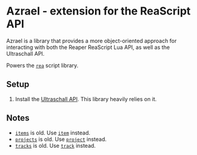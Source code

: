 # Azrael - extension for the ReaScript API

Azrael is a library that provides a more object-oriented approach for interacting with both the Reaper ReaScript Lua API, as well as the Ultraschall API. 

Powers the [`rea`](https://github.com/rewgs/rea) script library.

## Setup
<!-- TODO: Handle this in init.lua -->
1. Install the [Ultraschall API](https://github.com/Ultraschall/ultraschall-lua-api-for-reaper). This library heavily relies on it.

<!-- FIXME:  -->
<!-- `require()`-ing files and library such as LFS in Reaper throws an error: -->
<!-- `error loading module 'lfs' from file '/usr/local/lib/lua/5.4/lfs.so': dlopen(/usr/local/lib/lua/5.4/lfs.so, 0x0006): symbol not found in flat namespace '_luaL_argerror'` -->
<!-- Looks like there's an effort to fix this here: https://forums.cockos.com/showthread.php?t=224972 -->
<!-- 2. Install LuaLFS: `luarocks install luafilesystem` -->

## Notes
- [`items`](./azrael/items/) is old. Use [`item`](./azrael/item/) instead.
- [`projects`](./azrael/projects/) is old. Use [`project`](./azrael/project/) instead.
- [`tracks`](./azrael/tracks/) is old. Use [`track`](./azrael/track/) instead.
